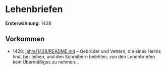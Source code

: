 # Lehenbriefen

**Ersterwähnung:** 1428

## Vorkommen
- 1428: [jahre/1428/README.md](../jahre/1428/README.md) – Gebrüder und Vettern, die eines Helms ſind, be-
leihen, und den Schreibern beſehlen, von den Lehenbriefen
kein Übermäßiges zu nehmen...
